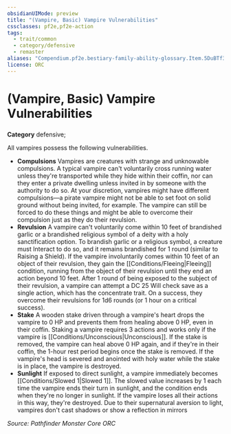 ```yaml
---
obsidianUIMode: preview
title: "(Vampire, Basic) Vampire Vulnerabilities"
cssclasses: pf2e,pf2e-action
tags:
  - trait/common
  - category/defensive
  - remaster
aliases: "Compendium.pf2e.bestiary-family-ability-glossary.Item.5DuBTf37u88IrphJ"
license: ORC
---
```

# (Vampire, Basic) Vampire Vulnerabilities

### 

**Category** defensive; 




All vampires possess the following vulnerabilities.

*   **Compulsions** Vampires are creatures with strange and unknowable compulsions. A typical vampire can't voluntarily cross running water unless they're transported while they hide within their coffin, nor can they enter a private dwelling unless invited in by someone with the authority to do so. At your discretion, vampires might have different compulsions—a pirate vampire might not be able to set foot on solid ground without being invited, for example. The vampire can still be forced to do these things and might be able to overcome their compulsion just as they do their revulsion.
*   **Revulsion** A vampire can't voluntarily come within 10 feet of brandished garlic or a brandished religious symbol of a deity with a holy sanctification option. To brandish garlic or a religious symbol, a creature must Interact to do so, and it remains brandished for 1 round (similar to Raising a Shield). If the vampire involuntarily comes within 10 feet of an object of their revulsion, they gain the [[Conditions/Fleeing|Fleeing]] condition, running from the object of their revulsion until they end an action beyond 10 feet. After 1 round of being exposed to the subject of their revulsion, a vampire can attempt a DC 25 Will check save as a single action, which has the concentrate trait. On a success, they overcome their revulsions for 1d6 rounds (or 1 hour on a critical success).
*   **Stake** A wooden stake driven through a vampire's heart drops the vampire to 0 HP and prevents them from healing above 0 HP, even in their coffin. Staking a vampire requires 3 actions and works only if the vampire is [[Conditions/Unconscious|Unconscious]]. If the stake is removed, the vampire can heal above 0 HP again, and if they're in their coffin, the 1-hour rest period begins once the stake is removed. If the vampire's head is severed and anointed with holy water while the stake is in place, the vampire is destroyed.
*   **Sunlight** If exposed to direct sunlight, a vampire immediately becomes [[Conditions/Slowed 1|Slowed 1]]. The slowed value increases by 1 each time the vampire ends their turn in sunlight, and the condition ends when they're no longer in sunlight. If the vampire loses all their actions in this way, they're destroyed. Due to their supernatural aversion to light, vampires don't cast shadows or show a reflection in mirrors

*Source: Pathfinder Monster Core*
*ORC*